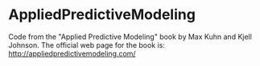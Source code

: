 # AppliedPredictiveModeling
Code from the "Applied Predictive Modeling" book by Max Kuhn and Kjell Johnson.
The official web page for the book is: http://appliedpredictivemodeling.com/

